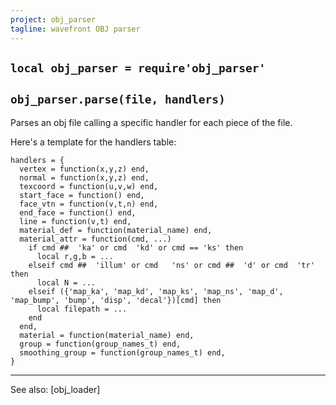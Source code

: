 ```yaml
---
project: obj_parser
tagline: wavefront OBJ parser
---
```


## `local obj_parser = require'obj_parser'`

## `obj_parser.parse(file, handlers)`

Parses an obj file calling a specific handler for each piece of the file.

Here's a template for the handlers table:

~~~{.lua}
handlers = {
  vertex = function(x,y,z) end,
  normal = function(x,y,z) end,
  texcoord = function(u,v,w) end,
  start_face = function() end,
  face_vtn = function(v,t,n) end,
  end_face = function() end,
  line = function(v,t) end,
  material_def = function(material_name) end,
  material_attr = function(cmd, ...)
    if cmd ##  'ka' or cmd  'kd' or cmd == 'ks' then
      local r,g,b = ...
    elseif cmd ##  'illum' or cmd   'ns' or cmd ##  'd' or cmd  'tr' then
      local N = ...
    elseif ({'map_ka', 'map_kd', 'map_ks', 'map_ns', 'map_d', 'map_bump', 'bump', 'disp', 'decal'})[cmd] then
      local filepath = ...
    end
  end,
  material = function(material_name) end,
  group = function(group_names_t) end,
  smoothing_group = function(group_names_t) end,
}
~~~

----
See also: [obj_loader]
